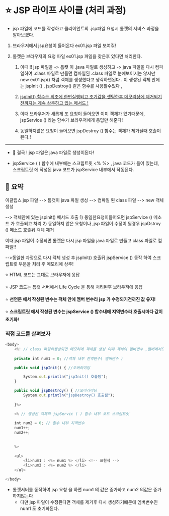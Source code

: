 # :star: JSP 라이프 사이클 (처리 과정)



* jsp 파일에 코드를 작성하고 클리어언트의 .jsp파일 요청시 톰캣의 서비스 과정을 알아보겠다.

1) 브라우저에서 jsp요청이 들어온다 ex01.jsp 파일 보여줘!

2) 톰캣은 브라우저의 요청 파일 ex01.jsp 파일을 찾은후 있다면 처리한다.

   1) 이때 !! jsp 파일을 ->   톰캣 이  .java 파일로 생성하고 -> java 파일을 다시 컴파일하여  .class 파일로 만들면 컴파일된 .class 파일로 눈에보이지는 않지만 new ex01.jsp() 처럼 객체를 생성했다고 생각하면된다 .  이 생성된 객체 안에는 jspInit () , jspDestroy() 같은 함수를 사용할수있다 , 

   2) <u>jspInit() 함수는 최초에 한번실행되고 초기값을 셋팅한후 메모리상에 제거되기전까지는 계속 상주하고 있는 메서드 !</u>

   3) 이때 브라우저가 새롭게 또 요청이 들어오면 이미 객체가 있기때문에, jspService () 라는 함수가 브라우저에게 응답만 해준다!

   4) 동일하지않은 요청이 들어오면 jspDestroy () 함수는 객체가 제거될때 호출이 된다.!

      

***



* :100: 결국 ! jsp 파일은 java 파일로 생성이된다!

* jspService ( ) 함수에 내부에는 스크립트릿  <%  %>  , java 코드가 들어 있는데,  스크립트릿 에 작성된 java 코드가 jspService 내부에서 작동된다.

## :rocket: 요약

이클립스 jsp 파일 -->  톰캣이  java 파일 생성 --> 컴파일 된 class 파일 --> new 객체 생성 

--> 객체안에 있는 jspinit() 메서드 호출 1) 동일한요청이들어오면 jspService () 메소드 가 호출되고 처리 2) 동일하지 않은 요청이나 ,jsp 파일이 수정이 될경우 jspDstroy () 메소드 호출뒤 객체 제거 

이때 jsp 파일이 수정되면 톰캣은 다시 jsp 파일을 java 파일로 만들고 class 파일로 컴파일!!

-->동일한 과정으로 다시 객체 생성 후 jspInit() 호출뒤 jspService () 동작 하여 스크립트릿 부분을 처리 후 메모리에 상주!

:star: HTML 코드는 그대로 브라우저에 응답

:star: JSP 코드는 톰캣 서버에서 Life Cycle 을 통해 처리된후 브라우저에 응답

:star: **선언문 에서 작성된 변수는 객체 안에 멤버 변수라 jsp 가 수정되기전까진 값 유지!**

:star: **스크립트릿 에서 작성된 변수는 jspService () 함수내에 지역변수라 호출시마다 값이 초기화!**

### 직접 코드를 살펴보자

```javascript
<body>
	<%! // class 파일이생성되면 메모리에 객체를 생성 이때 객체의 멤버변수 ,멤버메서드 를 정의하는 선언문
    
	private int num1 = 0; //객체 내부 전역변수( 멤버변수 )

	public void jspInit() { //오버라이딩

		System.out.println("jspInit() 호출됨");
	}

	public void jspDestroy() { //오버라이딩
		System.out.println("jspDestroy() 호출됨");
        
	}%>

	<% // 생성된 객체의 jspServic ( ) 함수 내부 코드 스크립트릿 
	
	int num2 = 0; // 함수 내부 지역변수
	num1++;
	num2++;
	
	
	%>
        
	<ul>
		<li>num1 : <%= num1 %> </li> <!-- 표현식 --> 
		<li>num2 : <%= num2 %> </li>
	</ul>

</body>
```

* 톰캣서버를 동작하여 jsp 요청 을 하면 num1 의 값은 증가하고 num2 의값은 증가하지않는다
  * 다만 jsp 파일이 수정된다면 객체를 제거후 다시 생성하기떄문에 멤버변수인 num1 도 초기화된다.

